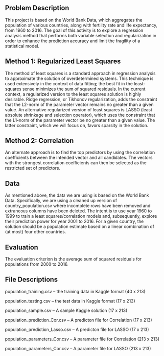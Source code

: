 
## Problem Description
This project is based on the World Bank Data, which aggregates the population of various countries, along with fertility rate and life expectancy, from 1960 to 2016. 
The goal of this activity is to explore a regression analysis method that performs both variable selection and regularization in order to enhance the prediction accuracy and limit the fragility of a statistical model.

## Method 1: Regularized Least Squares

The method of least squares is a standard approach in regression analysis to approximate the solution of overdetermined systems. 
This technique is used extensively in the context of data fitting; the best fit in the least-squares sense minimizes the sum of squared residuals. 
In the current context, a regularized version to the least squares solution is highly desirable. Ridge regression, or Tikhonov regularization, adds the constraint that the L2-norm of the 
parameter vector remains no greater than a given value. An alternative regularized version of least squares is LASSO (least absolute shrinkage and selection operator), which uses the 
constraint that the L1-norm of the parameter vector be no greater than a given value. The latter constraint, which we will focus on, favors sparsity in the solution.

## Method 2: Correlation

An alternate approach is to find the top predictors by using the correlation coefficients between the intended vector and all candidates. The vectors with the strongest correlation 
coefficients can then be selected as the restricted set of predictors.

## Data

As mentioned above, the data we are using is based on the World Bank Data. Specifically, we are using a cleaned up version of country_population.csv where incomplete rows have been 
removed and extraneous columns have been deleted. The intent is to use year 1960 to 1999 to train a least squares/correlation models and, subsequently, explore their prediction power 
for year 2001 to 2016. For a given country, the solution should be a population estimate based on a linear combination of (at most) four other countries. 

## Evaluation
The evaluation criterion is the average sum of squared residuals for populations from 2000 to 2016.

## File Descriptions

population_training.csv – the training data in Kaggle format (40 x 213)

population_testing.csv – the test data in Kaggle format (17 x 213)

population_sample.csv – A sample Kaggle solution (17 x 213)

population_prediction_Cor.csv – A predicton file for Correlation (17 x 213)

population_prediction_Lasso.csv – A predicton file for LASSO (17 x 213)

population_parameters_Cor.csv – A parameter file for Correlation (213 x 213)

population_parameters_Cor.csv – A parameter file for LASSO (213 x 213)
